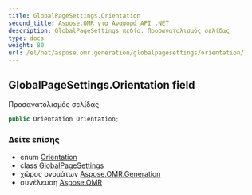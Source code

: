```yaml
---
title: GlobalPageSettings.Orientation
second_title: Aspose.OMR για Αναφορά API .NET
description: GlobalPageSettings πεδίο. Προσανατολισμός σελίδας
type: docs
weight: 80
url: /el/net/aspose.omr.generation/globalpagesettings/orientation/
---
```

## GlobalPageSettings.Orientation field

Προσανατολισμός σελίδας

```csharp
public Orientation Orientation;
```

### Δείτε επίσης

* enum [Orientation](../../orientation/)
* class [GlobalPageSettings](../)
* χώρος ονομάτων [Aspose.OMR.Generation](../../globalpagesettings/)
* συνέλευση [Aspose.OMR](../../../)


